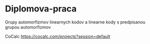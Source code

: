 # Diplomova-praca
Grupy automorfizmov linearnych kodov a linearne kody s predpisanou grupou automorfizmov

CoCalc
https://cocalc.com/projects?session=default
